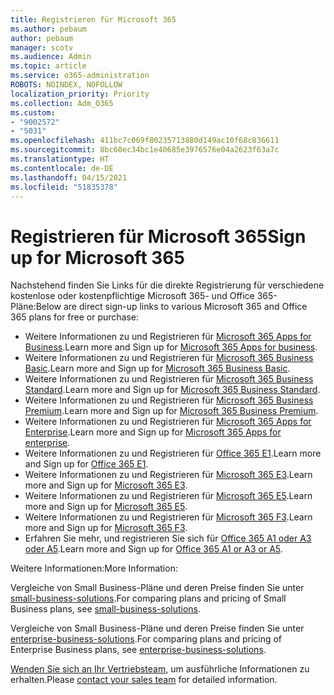 ```yaml
---
title: Registrieren für Microsoft 365
ms.author: pebaum
author: pebaum
manager: scotv
ms.audience: Admin
ms.topic: article
ms.service: o365-administration
ROBOTS: NOINDEX, NOFOLLOW
localization_priority: Priority
ms.collection: Adm_O365
ms.custom:
- "9002572"
- "5031"
ms.openlocfilehash: 411bc7c069f80235713880d149ac10f68c836611
ms.sourcegitcommit: 8bc60ec34bc1e40685e3976576e04a2623f63a7c
ms.translationtype: HT
ms.contentlocale: de-DE
ms.lasthandoff: 04/15/2021
ms.locfileid: "51835378"
---
```

# <a name="sign-up-for-microsoft-365"></a><span data-ttu-id="36e91-102">Registrieren für Microsoft 365</span><span class="sxs-lookup"><span data-stu-id="36e91-102">Sign up for Microsoft 365</span></span>

<span data-ttu-id="36e91-103">Nachstehend finden Sie Links für die direkte Registrierung für verschiedene kostenlose oder kostenpflichtige Microsoft 365- und Office 365-Pläne:</span><span class="sxs-lookup"><span data-stu-id="36e91-103">Below are direct sign-up links to various Microsoft 365 and Office 365 plans for free or purchase:</span></span>

- <span data-ttu-id="36e91-104">Weitere Informationen zu und Registrieren für [Microsoft 365 Apps for Business](https://products.office.com/business/office-365-business?activetab=pivot%3aoverviewtab).</span><span class="sxs-lookup"><span data-stu-id="36e91-104">Learn more and Sign up for [Microsoft 365 Apps for business](https://products.office.com/business/office-365-business?activetab=pivot%3aoverviewtab).</span></span>
- <span data-ttu-id="36e91-105">Weitere Informationen zu und Registrieren für [Microsoft 365 Business Basic](https://products.office.com/business/office-365-business-essentials?activetab=pivot%3aoverviewtab).</span><span class="sxs-lookup"><span data-stu-id="36e91-105">Learn more and Sign up for [Microsoft 365 Business Basic](https://products.office.com/business/office-365-business-essentials?activetab=pivot%3aoverviewtab).</span></span>
- <span data-ttu-id="36e91-106">Weitere Informationen zu und Registrieren für [Microsoft 365 Business Standard](https://products.office.com/business/office-365-business-premium?activetab=pivot%3aoverviewtab).</span><span class="sxs-lookup"><span data-stu-id="36e91-106">Learn more and Sign up for [Microsoft 365 Business Standard](https://products.office.com/business/office-365-business-premium?activetab=pivot%3aoverviewtab).</span></span>
- <span data-ttu-id="36e91-107">Weitere Informationen zu und Registrieren für [Microsoft 365 Business Premium](https://www.microsoft.com/microsoft-365/business/microsoft-365-business?activetab=pivot%3aoverviewtab).</span><span class="sxs-lookup"><span data-stu-id="36e91-107">Learn more and Sign up for [Microsoft 365 Business Premium](https://www.microsoft.com/microsoft-365/business/microsoft-365-business?activetab=pivot%3aoverviewtab).</span></span>
- <span data-ttu-id="36e91-108">Weitere Informationen zu und Registrieren für [Microsoft 365 Apps for Enterprise](https://products.office.com/business/office-365-proplus-product?activetab=pivot%3aoverviewtab).</span><span class="sxs-lookup"><span data-stu-id="36e91-108">Learn more and Sign up for [Microsoft 365 Apps for enterprise](https://products.office.com/business/office-365-proplus-product?activetab=pivot%3aoverviewtab).</span></span>
- <span data-ttu-id="36e91-109">Weitere Informationen zu und Registrieren für [Office 365 E1](https://www.microsoft.com/microsoft-365/business/office-365-enterprise-e1-business-software?activetab=pivot:overviewtab).</span><span class="sxs-lookup"><span data-stu-id="36e91-109">Learn more and Sign up for [Office 365 E1](https://www.microsoft.com/microsoft-365/business/office-365-enterprise-e1-business-software?activetab=pivot:overviewtab).</span></span>
- <span data-ttu-id="36e91-110">Weitere Informationen zu und Registrieren für [Microsoft 365 E3](https://www.microsoft.com/microsoft-365/enterprise-e3-business-software).</span><span class="sxs-lookup"><span data-stu-id="36e91-110">Learn more and Sign up for [Microsoft 365 E3](https://www.microsoft.com/microsoft-365/enterprise-e3-business-software).</span></span>
- <span data-ttu-id="36e91-111">Weitere Informationen zu und Registrieren für [Microsoft 365 E5](https://www.microsoft.com/microsoft-365/enterprise-e5-business-software?activetab=pivot%3aoverviewtab).</span><span class="sxs-lookup"><span data-stu-id="36e91-111">Learn more and Sign up for [Microsoft 365 E5](https://www.microsoft.com/microsoft-365/enterprise-e5-business-software?activetab=pivot%3aoverviewtab).</span></span>
- <span data-ttu-id="36e91-112">Weitere Informationen zu und Registrieren für [Microsoft 365 F3](https://www.microsoft.com/microsoft-365/microsoft-365-enterprise-f3?activetab=pivot%3aoverviewtab).</span><span class="sxs-lookup"><span data-stu-id="36e91-112">Learn more and Sign up for [Microsoft 365 F3](https://www.microsoft.com/microsoft-365/microsoft-365-enterprise-f3?activetab=pivot%3aoverviewtab).</span></span>
- <span data-ttu-id="36e91-113">Erfahren Sie mehr, und registrieren Sie sich für [Office 365 A1 oder A3 oder A5](https://www.microsoft.com/microsoft-365/academic/compare-office-365-education-plans?activetab=tab:primaryr1).</span><span class="sxs-lookup"><span data-stu-id="36e91-113">Learn more and Sign up for [Office 365 A1 or A3 or A5](https://www.microsoft.com/microsoft-365/academic/compare-office-365-education-plans?activetab=tab:primaryr1).</span></span>

<span data-ttu-id="36e91-114">Weitere Informationen:</span><span class="sxs-lookup"><span data-stu-id="36e91-114">More Information:</span></span>

<span data-ttu-id="36e91-115">Vergleiche von Small Business-Pläne und deren Preise finden Sie unter [small-business-solutions](https://products.office.com/business/small-business-solutions#office-ContentAreaHeadingTemplate-1cuvapm).</span><span class="sxs-lookup"><span data-stu-id="36e91-115">For comparing plans and pricing of Small Business plans, see [small-business-solutions](https://products.office.com/business/small-business-solutions#office-ContentAreaHeadingTemplate-1cuvapm).</span></span>

<span data-ttu-id="36e91-116">Vergleiche von Small Business-Pläne und deren Preise finden Sie unter [enterprise-business-solutions](https://www.microsoft.com/microsoft-365/business/compare-more-office-365-for-business-plans).</span><span class="sxs-lookup"><span data-stu-id="36e91-116">For comparing plans and pricing of Enterprise Business plans, see [enterprise-business-solutions](https://www.microsoft.com/microsoft-365/business/compare-more-office-365-for-business-plans).</span></span>

<span data-ttu-id="36e91-117">[Wenden Sie sich an Ihr Vertriebsteam](https://go.microsoft.com/fwlink/?linkid=2127718), um ausführliche Informationen zu erhalten.</span><span class="sxs-lookup"><span data-stu-id="36e91-117">Please [contact your sales team](https://go.microsoft.com/fwlink/?linkid=2127718) for detailed information.</span></span>
